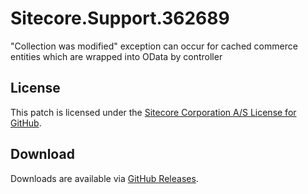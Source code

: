 # Sitecore.Support.362689
&quot;Collection was modified&quot; exception can occur for cached commerce entities which are wrapped into OData by controller

## License  
This patch is licensed under the [Sitecore Corporation A/S License for GitHub](https://github.com/sitecoresupport/Sitecore.Support.362689/blob/master/LICENSE).  

## Download  
Downloads are available via [GitHub Releases](https://github.com/sitecoresupport/Sitecore.Support.362689/releases).  
